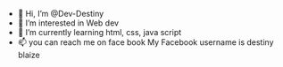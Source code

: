 - 👋 Hi, I’m @Dev-Destiny
- 👀 I’m interested in Web dev
- 🌱 I’m currently learning html, css, java script 
- 📫 you can reach me on face book 
My Facebook username is destiny blaize

<!---
Dev-Destiny/Dev-Destiny is a ✨ special ✨ repository because its `README.md` (this file) appears on your GitHub profile.
You can click the Preview link to take a look at your changes.
--->
